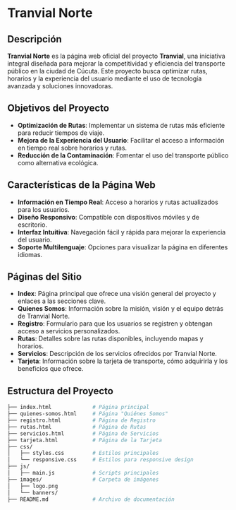 # Tranvial Norte

## Descripción

**Tranvial Norte** es la página web oficial del proyecto **Tranvial**, una iniciativa integral diseñada para mejorar la competitividad y eficiencia del transporte público en la ciudad de Cúcuta. Este proyecto busca optimizar rutas, horarios y la experiencia del usuario mediante el uso de tecnología avanzada y soluciones innovadoras.

## Objetivos del Proyecto

- **Optimización de Rutas**: Implementar un sistema de rutas más eficiente para reducir tiempos de viaje.
- **Mejora de la Experiencia del Usuario**: Facilitar el acceso a información en tiempo real sobre horarios y rutas.
- **Reducción de la Contaminación**: Fomentar el uso del transporte público como alternativa ecológica.

## Características de la Página Web

- **Información en Tiempo Real**: Acceso a horarios y rutas actualizados para los usuarios.
- **Diseño Responsivo**: Compatible con dispositivos móviles y de escritorio.
- **Interfaz Intuitiva**: Navegación fácil y rápida para mejorar la experiencia del usuario.
- **Soporte Multilenguaje**: Opciones para visualizar la página en diferentes idiomas.

## Páginas del Sitio

- **Index**: Página principal que ofrece una visión general del proyecto y enlaces a las secciones clave.
- **Quienes Somos**: Información sobre la misión, visión y el equipo detrás de Tranvial Norte.
- **Registro**: Formulario para que los usuarios se registren y obtengan acceso a servicios personalizados.
- **Rutas**: Detalles sobre las rutas disponibles, incluyendo mapas y horarios.
- **Servicios**: Descripción de los servicios ofrecidos por Tranvial Norte.
- **Tarjeta**: Información sobre la tarjeta de transporte, cómo adquirirla y los beneficios que ofrece.

## Estructura del Proyecto

```bash
├── index.html             # Página principal
├── quienes-somos.html     # Página "Quiénes Somos"
├── registro.html          # Página de Registro
├── rutas.html             # Página de Rutas
├── servicios.html         # Página de Servicios
├── tarjeta.html           # Página de la Tarjeta
├── css/
│   ├── styles.css         # Estilos principales
│   └── responsive.css     # Estilos para responsive design
├── js/
│   ├── main.js            # Scripts principales
├── images/                # Carpeta de imágenes
│   ├── logo.png
│   └── banners/
├── README.md              # Archivo de documentación
